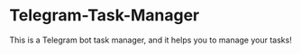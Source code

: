 # Telegram-Task-Manager
This is a Telegram bot task manager, and it helps you to manage your tasks!
